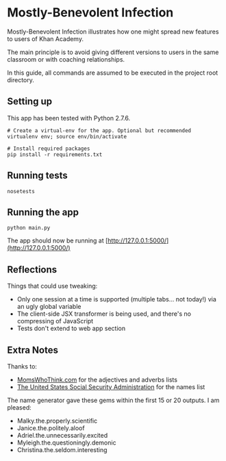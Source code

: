 Mostly-Benevolent Infection
===========================

Mostly-Benevolent Infection illustrates how one might spread new features to users of Khan Academy.

The main principle is to avoid giving different versions to users in the same classroom or with coaching relationships.

In this guide, all commands are assumed to be executed in the project root directory. 

Setting up
----------

This app has been tested with Python 2.7.6.

    # Create a virtual-env for the app. Optional but recommended
    virtualenv env; source env/bin/activate
    
    # Install required packages
    pip install -r requirements.txt


Running tests
-------------

    nosetests


Running the app
-------------

    python main.py

The app should now be running at [http://127.0.0.1:5000/](http://127.0.0.1:5000/)


Reflections
-------------

Things that could use tweaking:

- Only one session at a time is supported (multiple tabs... not today!) via an ugly global variable
- The client-side JSX transformer is being used, and there's no compressing of JavaScript
- Tests don't extend to web app section

Extra Notes
-------------

Thanks to:

- [MomsWhoThink.com](http://www.momswhothink.com/) for the adjectives and adverbs lists
- [The United States Social Security Administration](http://www.ssa.gov) for the names list

The name generator gave these gems within the first 15 or 20 outputs. I am pleased:

- Malky.the.properly.scientific
- Janice.the.politely.aloof
- Adriel.the.unnecessarily.excited
- Myleigh.the.questioningly.demonic
- Christina.the.seldom.interesting